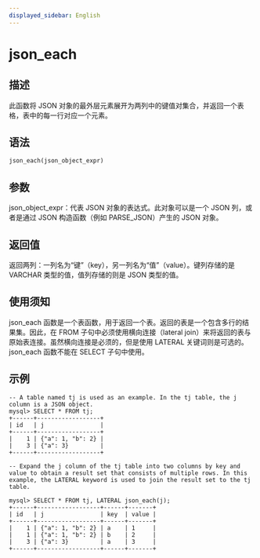 ```yaml
---
displayed_sidebar: English
---
```


# json_each

## 描述

此函数将 JSON 对象的最外层元素展开为两列中的键值对集合，并返回一个表格，表中的每一行对应一个元素。

## 语法

```Haskell
json_each(json_object_expr)
```

## 参数

json_object_expr：代表 JSON 对象的表达式。此对象可以是一个 JSON 列，或者是通过 JSON 构造函数（例如 PARSE_JSON）产生的 JSON 对象。

## 返回值

返回两列：一列名为“键”（key），另一列名为“值”（value）。键列存储的是 VARCHAR 类型的值，值列存储的则是 JSON 类型的值。

## 使用须知

json_each 函数是一个表函数，用于返回一个表。返回的表是一个包含多行的结果集。因此，在 FROM 子句中必须使用横向连接（lateral join）来将返回的表与原始表连接。虽然横向连接是必须的，但是使用 LATERAL 关键词则是可选的。json_each 函数不能在 SELECT 子句中使用。

## 示例

```plaintext
-- A table named tj is used as an example. In the tj table, the j column is a JSON object.
mysql> SELECT * FROM tj;
+------+------------------+
| id   | j                |
+------+------------------+
|    1 | {"a": 1, "b": 2} |
|    3 | {"a": 3}         |
+------+------------------+

-- Expand the j column of the tj table into two columns by key and value to obtain a result set that consists of multiple rows. In this example, the LATERAL keyword is used to join the result set to the tj table.

mysql> SELECT * FROM tj, LATERAL json_each(j);
+------+------------------+------+-------+
| id   | j                | key  | value |
+------+------------------+------+-------+
|    1 | {"a": 1, "b": 2} | a    | 1     |
|    1 | {"a": 1, "b": 2} | b    | 2     |
|    3 | {"a": 3}         | a    | 3     |
+------+------------------+------+-------+
```

